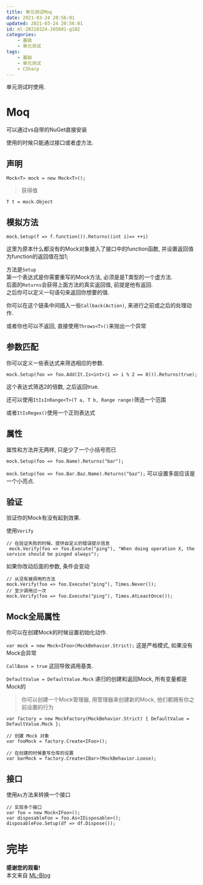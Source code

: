 ```yaml
---
title: 单元测试Moq
date: 2021-03-24 20:56:01
updated: 2021-03-24 20:56:01
id: ml-20210324-205601-g102
categories:
	- 基础
	- 单元测试
tags: 
	- 基础
	- 单元测试
	- CSharp
---
```


单元测试时使用.

<!--more-->

# Moq

可以通过vs自带的NuGet直接安装

使用的时候只能通过接口或者虚方法.

## 声明

`Mock<T> mock = new Mock<T>();`

> 获得值

`T t = mock.Object`

## 模拟方法

`mock.Setup(f => f.function()).Returns((int i)=> ++i)`

这里为原本什么都没有的Mock对象接入了接口中的function函数, 并设置返回值为function的返回值在加1;

方法是`Setup`  
第一个表达式是你需要重写的Mock方法, 必须是是T类型的一个虚方法.  
后面的`Returns`会获得上面方法的真实返回值, 前提是他有返回.  
之后你可以定义一句语句来返回你想要的值.

你可以在这个链条中间插入一些`Callback(Action)`, 来进行之前或之后的处理动作.

或者你也可以不返回, 直接使用`Throws<T>()`来抛出一个异常

## 参数匹配

你可以定义一些表达式来筛选相应的参数.  

`mock.Setup(foo => foo.Add(It.Is<int>(i => i % 2 == 0))).Returns(true);`

这个表达式筛选2的倍数, 之后返回true.  

还可以使用`ItIsInRange<T>(T a, T b, Range range)`筛选一个范围

或者`ItIsRegex()`使用一个正则表达式

## 属性

属性和方法并无两样, 只是少了一个小括号而已

`mock.Setup(foo => foo.Name).Returns("bar");`

`mock.Setup(foo => foo.Bar.Baz.Name).Returns("baz");` 可以设置多层应该是一个小亮点.

## 验证

验证你的Mock有没有起到效果.

使用`Verify`

```
// 在验证失败的时候，提供自定义的错误提示信息 
 mock.Verify(foo => foo.Execute("ping"), "When doing operation X, the service should be pinged always");  
```

如果你改动后面的参数, 条件会变动

```
// 从没有被调用的方法 
mock.Verify(foo => foo.Execute("ping"), Times.Never());  
// 至少调用过一次 
mock.Verify(foo => foo.Execute("ping"), Times.AtLeastOnce());  
```

## Mock全局属性

你可以在创建Mock的时候设置初始化动作. 

`var mock = new Mock<IFoo>(MockBehavior.Strict);` 这是严格模式, 如果没有Mock会异常

`CallBase = true` 这回导致调用基类.

`DefaultValue = DefaultValue.Mock` 递归的创建和返回Mock, 所有变量都是Mock的

> 你可以创建一个Mock管理器, 用管理器来创建新的Mock, 他们都拥有你之前设置的行为

```
var factory = new MockFactory(MockBehavior.Strict) { DefaultValue = DefaultValue.Mock };  

// 创建 Mock 对象
var fooMock = factory.Create<IFoo>();  

// 在创建的时候重写仓库的设置 
var barMock = factory.Create<IBar>(MockBehavior.Loose);  
```

## 接口

使用`As`方法来转换一个接口

```
// 实现多个接口 
var foo = new Mock<IFoo>(); 
var disposableFoo = foo.As<IDisposable>(); 
disposableFoo.Setup(df => df.Dispose());
```

# 完毕

**感谢您的观看!**  
本文来自 [ML-Blog][ML-Blog_Link]

<!-- 图片 -->

<!-- 链接 -->


<!-- 水印 -->
[ML-Blog_Link]:https://userminghaoli.github.io/ "我的博客"


